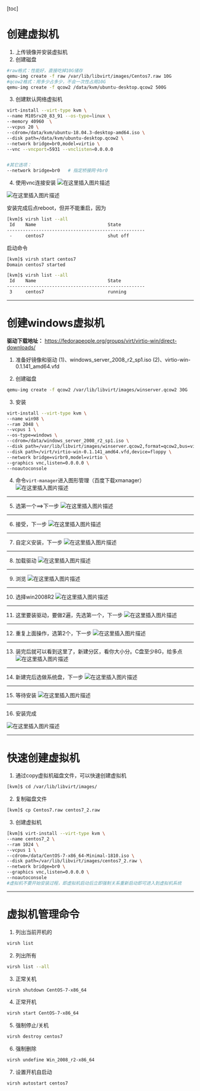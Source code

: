 [toc]

# 创建虚拟机
1. 上传镜像并安装虚拟机
2. 创建磁盘
```bash
#raw格式：性能好，直接吃掉10G储存
qemu-img create -f raw /var/lib/libvirt/images/Centos7.raw 10G
#qcow2格式：用多少占多少，不会一次性占用10G
qemu-img create -f qcow2 /data/kvm/ubuntu-desktop.qcow2 500G
```
3. 创建默认网络虚拟机
```bash
virt-install --virt-type kvm \
--name M10Srv20_83_91 --os-type=linux \
--memory 40960  \
--vcpus 20 \
--cdrom=/data/kvm/ubuntu-18.04.3-desktop-amd64.iso \
--disk path=/data/kvm/ubuntu-desktop.qcow2 \
--network bridge=br0,model=virtio \
--vnc --vncport=5931 --vnclisten=0.0.0.0 


#其它选项：
--network bridge=br0   # 指定桥接网卡br0
```

4. 使用vnc连接安装
![在这里插入图片描述](https://img-blog.csdnimg.cn/20190819145417580.png)

![在这里插入图片描述](https://img-blog.csdnimg.cn/20190819145639769.png?x-oss-process=image/watermark,type_ZmFuZ3poZW5naGVpdGk,shadow_10,text_aHR0cHM6Ly90aHNvbi5ibG9nLmNzZG4ubmV0,size_16,color_FFFFFF,t_70)

安装完成后点reboot，但并不能重启，因为 
```bash
[kvm]$ virsh list --all
 Id    Name                           State
----------------------------------------------------
 -     centos7                        shut off
```
启动命令
```bash
[kvm]$ virsh start centos7
Domain centos7 started

[kvm]$ virsh list --all
 Id    Name                           State
----------------------------------------------------
 3     centos7                        running
```
---

# 创建windows虚拟机

**驱动下载地址：**
https://fedorapeople.org/groups/virt/virtio-win/direct-downloads/

1. 准备好镜像和驱动
(1)、windows_server_2008_r2_sp1.iso
(2)、virtio-win-0.1.141_amd64.vfd

2. 创建磁盘
```bash
qemu-img create -f qcow2 /var/lib/libvirt/images/winserver.qcow2 30G
```

3. 安装
```bash
virt-install --virt-type kvm \
--name win98 \
--ram 2048 \
--vcpus 1 \
--os-type=windows \
--cdrom=/data/windows_server_2008_r2_sp1.iso \
--disk path=/var/lib/libvirt/images/winserver.qcow2,format=qcow2,bus=virtio \
--disk path=/virt/virtio-win-0.1.141_amd64.vfd,device=floppy \
--network bridge=virbr0,model=virtio \
--graphics vnc,listen=0.0.0.0 \
--noautoconsole
```

4. 命令`virt-manager`进入图形管理（百度下载xmanager）
![在这里插入图片描述](https://img-blog.csdnimg.cn/2019082015111274.png?x-oss-process=image/watermark,type_ZmFuZ3poZW5naGVpdGk,shadow_10,text_aHR0cHM6Ly90aHNvbi5ibG9nLmNzZG4ubmV0,size_16,color_FFFFFF,t_70)

---
5. 选第一个==>下一步
![在这里插入图片描述](https://img-blog.csdnimg.cn/20190820150943878.png?x-oss-process=image/watermark,type_ZmFuZ3poZW5naGVpdGk,shadow_10,text_aHR0cHM6Ly90aHNvbi5ibG9nLmNzZG4ubmV0,size_16,color_FFFFFF,t_70)

---
6. 接受，下一步
![在这里插入图片描述](https://img-blog.csdnimg.cn/20190820151231530.png?x-oss-process=image/watermark,type_ZmFuZ3poZW5naGVpdGk,shadow_10,text_aHR0cHM6Ly90aHNvbi5ibG9nLmNzZG4ubmV0,size_16,color_FFFFFF,t_70)

---
7. 自定义安装，下一步
![在这里插入图片描述](https://img-blog.csdnimg.cn/20190820151631187.png?x-oss-process=image/watermark,type_ZmFuZ3poZW5naGVpdGk,shadow_10,text_aHR0cHM6Ly90aHNvbi5ibG9nLmNzZG4ubmV0,size_16,color_FFFFFF,t_70)

---
8. 加载驱动
![在这里插入图片描述](https://img-blog.csdnimg.cn/20190820151705315.png?x-oss-process=image/watermark,type_ZmFuZ3poZW5naGVpdGk,shadow_10,text_aHR0cHM6Ly90aHNvbi5ibG9nLmNzZG4ubmV0,size_16,color_FFFFFF,t_70)

---
9. 浏览
![在这里插入图片描述](https://img-blog.csdnimg.cn/20190820151719566.png?x-oss-process=image/watermark,type_ZmFuZ3poZW5naGVpdGk,shadow_10,text_aHR0cHM6Ly90aHNvbi5ibG9nLmNzZG4ubmV0,size_16,color_FFFFFF,t_70)

---
10. 选择win2008R2
![在这里插入图片描述](https://img-blog.csdnimg.cn/20190820151802186.png?x-oss-process=image/watermark,type_ZmFuZ3poZW5naGVpdGk,shadow_10,text_aHR0cHM6Ly90aHNvbi5ibG9nLmNzZG4ubmV0,size_16,color_FFFFFF,t_70)

---
11. 这里要装驱动，要做2遍，先选第一个，下一步
![在这里插入图片描述](https://img-blog.csdnimg.cn/20190820151824566.png?x-oss-process=image/watermark,type_ZmFuZ3poZW5naGVpdGk,shadow_10,text_aHR0cHM6Ly90aHNvbi5ibG9nLmNzZG4ubmV0,size_16,color_FFFFFF,t_70)

---
12. 重复上面操作，选第2个，下一步
![在这里插入图片描述](https://img-blog.csdnimg.cn/20190820152050668.png?x-oss-process=image/watermark,type_ZmFuZ3poZW5naGVpdGk,shadow_10,text_aHR0cHM6Ly90aHNvbi5ibG9nLmNzZG4ubmV0,size_16,color_FFFFFF,t_70)

---
13. 装完后就可以看到这里了，新建分区，看你大小分。C盘至少8G，给多点
![在这里插入图片描述](https://img-blog.csdnimg.cn/20190820152126574.png?x-oss-process=image/watermark,type_ZmFuZ3poZW5naGVpdGk,shadow_10,text_aHR0cHM6Ly90aHNvbi5ibG9nLmNzZG4ubmV0,size_16,color_FFFFFF,t_70)

---
14. 新建完后选做系统盘，下一步
![在这里插入图片描述](https://img-blog.csdnimg.cn/2019082015233169.png?x-oss-process=image/watermark,type_ZmFuZ3poZW5naGVpdGk,shadow_10,text_aHR0cHM6Ly90aHNvbi5ibG9nLmNzZG4ubmV0,size_16,color_FFFFFF,t_70)

---
15. 等待安装
![在这里插入图片描述](https://img-blog.csdnimg.cn/20190820152341855.png?x-oss-process=image/watermark,type_ZmFuZ3poZW5naGVpdGk,shadow_10,text_aHR0cHM6Ly90aHNvbi5ibG9nLmNzZG4ubmV0,size_16,color_FFFFFF,t_70)

---
16. 安装完成

![在这里插入图片描述](https://img-blog.csdnimg.cn/20190820153351997.png?x-oss-process=image/watermark,type_ZmFuZ3poZW5naGVpdGk,shadow_10,text_aHR0cHM6Ly90aHNvbi5ibG9nLmNzZG4ubmV0,size_16,color_FFFFFF,t_70)

---

# 快速创建虚拟机
1. 通过copy虚拟机磁盘文件，可以快速创建虚拟机
```bash
[kvm]$ cd /var/lib/libvirt/images/
```
2. 复制磁盘文件
```bash
[kvm]$ cp Centos7.raw centos7_2.raw
```
3. 创建虚拟机
```bash
[kvm]$ virt-install --virt-type kvm \
--name centos7_2 \
--ram 1024 \
--vcpus 1 \
--cdrom=/data/CentOS-7-x86_64-Minimal-1810.iso \
--disk path=/var/lib/libvirt/images/centos7_2.raw \
--network bridge=br0 \
--graphics vnc,listen=0.0.0.0 \
--noautoconsole 
#虚拟机不要开始安装过程，即虚拟机启动后立即强制关系重新启动即可进入到虚拟机系统
```

---
# 虚拟机管理命令
1. 列出当前开机的
```bash
virsh list 
```
2. 列出所有
```bash
virsh list --all 
```
3. 正常关机
```bash
virsh shutdown CentOS-7-x86_64 
```
4. 正常开机
```bash
virsh start CentOS-7-x86_64 
```
5. 强制停止/关机
```bash
virsh destroy centos7 
```
6. 强制删除
```bash
virsh undefine Win_2008_r2-x86_64 
```
7. 设置开机自启动
```bash
virsh autostart centos7 
```
